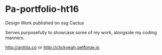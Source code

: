 # Pa-portfolio-ht16

Design Work published on ssg Cactus

Serves purposefully to showcase some of my work, alongside my coding manners.

http://anttila.co or http://clickyeah.getforge.io
